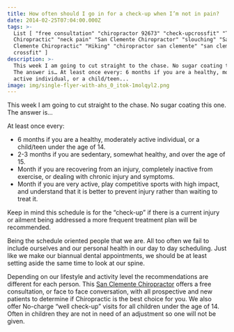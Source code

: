 ```yaml
---
title: How often should I go in for a check-up when I’m not in pain?
date: 2014-02-25T07:04:00.000Z
tags: >-
  List [ "free consultation" "chiropractor 92673" "check-upcrossfit" "Trestles
  Chiropractic" "neck pain" "San Clemente Chiropractor" "slouching" "San
  Clemente Chiropractic" "Hiking" "chiropractor san clemente" "san clemente
  crossfit" ]
description: >-
  This week I am going to cut straight to the chase. No sugar coating this one.
  The answer is… At least once every: 6 months if you are a healthy, moderately
  active individual, or a child/teen...
image: img/single-flyer-with-ahs_0_itok-1molqyl2.png
---
```

This week I am going to cut straight to the chase. No sugar coating this one. The answer is…

At least once every:

* 6 months if you are a healthy, moderately active individual, or a child/teen under the age of 14.
* 2-3 months if you are sedentary, somewhat healthy, and over the age of 15.
* Month if you are recovering from an injury, completely inactive from exercise, or dealing with chronic injury and symptoms.
* Month if you are very active, play competitive sports with high impact, and understand that it is better to prevent injury rather than waiting to treat it.

Keep in mind this schedule is for the “check-up” if there is a current injury or ailment being addressed a more frequent treatment plan will be recommended.

Being the schedule oriented people that we are. All too often we fail to include ourselves and our personal health in our day to day scheduling. Just like we make our biannual dental appointments, we should be at least setting aside the same time to look at our spine.

Depending on our lifestyle and activity level the recommendations are different for each person. This [](<>)[San Clemente Chiropractor](../index.html "San Clemente Chiropractor") offers a free consultation, or face to face conversation, with all prospective and new patients to determine if Chiropractic is the best choice for you. We also offer No-charge “well check-up” visits for all children under the age of 14. Often in children they are not in need of an adjustment so one will not be given.